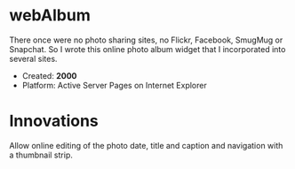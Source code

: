 # webAlbum
There once were no photo sharing sites, no Flickr, Facebook, SmugMug or Snapchat. So I wrote this online photo album widget that I incorporated into several sites.

- Created: **2000**
- Platform: Active Server Pages on Internet Explorer

# Innovations

Allow online editing of the photo date, title and caption and navigation with a thumbnail strip.
